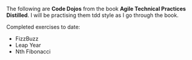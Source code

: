 The following are **Code Dojos** from the book **Agile Technical Practices Distilled**. I will be practising them
tdd style as I go through the book.

Completed exercises to date:
* FizzBuzz
* Leap Year
* Nth Fibonacci
